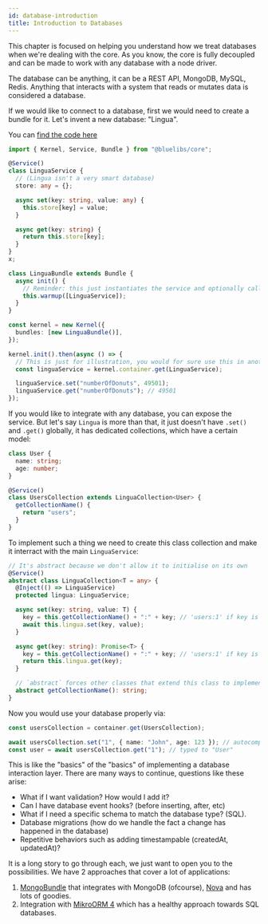 ```yaml
---
id: database-introduction
title: Introduction to Databases
---
```


This chapter is focused on helping you understand how we treat databases when we're dealing with the core. As you know, the core is fully decoupled and can be made to work with any database with a node driver.

The database can be anything, it can be a REST API, MongoDB, MySQL, Redis. Anything that interacts with a system that reads or mutates data is considered a database.

If we would like to connect to a database, first we would need to create a bundle for it. Let's invent a new database: "Lingua".

You can [find the code here](https://stackblitz.com/edit/typescript-irxdzi?file=index.ts)

```ts
import { Kernel, Service, Bundle } from "@bluelibs/core";

@Service()
class LinguaService {
  // (Lingua isn't a very smart database)
  store: any = {};

  async set(key: string, value: any) {
    this.store[key] = value;
  }

  async get(key: string) {
    return this.store[key];
  }
}
x;

class LinguaBundle extends Bundle {
  async init() {
    // Reminder: this just instantiates the service and optionally calls `init()` if it exists
    this.warmup([LinguaService]);
  }
}

const kernel = new Kernel({
  bundles: [new LinguaBundle()],
});

kernel.init().then(async () => {
  // This is just for illustration, you would for sure use this in another service or bundle not here.
  const linguaService = kernel.container.get(LinguaService);

  linguaService.set("numberOfDonuts", 49501);
  linguaService.get("numberOfDonuts"); // 49501
});
```

If you would like to integrate with any database, you can expose the service. But let's say `Lingua` is more than that, it just doesn't have `.set()` and `.get()` globally, it has dedicated collections, which have a certain model:

```ts
class User {
  name: string;
  age: number;
}

@Service()
class UsersCollection extends LinguaCollection<User> {
  getCollectionName() {
    return "users";
  }
}
```

To implement such a thing we need to create this class collection and make it interract with the main `LinguaService`:

```ts
// It's abstract because we don't allow it to initialise on its own
@Service()
abstract class LinguaCollection<T = any> {
  @Inject(() => LinguaService)
  protected lingua: LinguaService;

  async set(key: string, value: T) {
    key = this.getCollectionName() + ":" + key; // 'users:1' if key is '1'
    await this.lingua.set(key, value);
  }

  async get(key: string): Promise<T> {
    key = this.getCollectionName() + ":" + key; // 'users:1' if key is '1'
    return this.lingua.get(key);
  }

  // `abstract` forces other classes that extend this class to implement it
  abstract getCollectionName(): string;
}
```

Now you would use your database properly via:

```typescript
const usersCollection = container.get(UsersCollection);

await usersCollection.set("1", { name: "John", age: 123 }); // autocompletion
const user = await usersCollection.get("1"); // typed to "User"
```

This is like the "basics" of the "basics" of implementing a database interaction layer. There are many ways to continue, questions like these arise:

- What if I want validation? How would I add it?
- Can I have database event hooks? (before inserting, after, etc)
- What if I need a specific schema to match the database type? (SQL).
- Database migrations (how do we handle the fact a change has happened in the database)
- Repetitive behaviors such as adding timestampable (createdAt, updatedAt)?

It is a long story to go through each, we just want to open you to the possibilities. We have 2 approaches that cover a lot of applications:

1. [MongoBundle](package-mongo) that integrates with MongoDB (ofcourse), [Nova](package-nova) and has lots of goodies.
2. Integration with [MikroORM 4](https://mikro-orm.io/docs/installation/) which has a healthy approach towards SQL databases.
